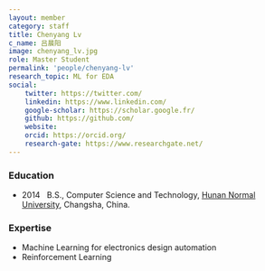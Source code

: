 ```yaml
---
layout: member
category: staff
title: Chenyang Lv
c_name: 吕晨阳
image: chenyang_lv.jpg
role: Master Student
permalink: 'people/chenyang-lv'
research_topic: ML for EDA
social:
    twitter: https://twitter.com/
    linkedin: https://www.linkedin.com/
    google-scholar: https://scholar.google.fr/
    github: https://github.com/
    website:
    orcid: https://orcid.org/
    research-gate: https://www.researchgate.net/
---
```



### <i class="fas fa-graduation-cap"></i> Education
- 2014 &nbsp; B.S., Computer Science and Technology, [Hunan Normal University](https://www.hunnu.edu.cn/), Changsha, China.




### Expertise
- Machine Learning for electronics design automation
- Reinforcement Learning